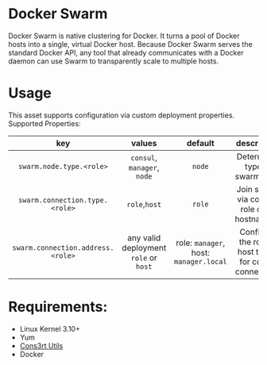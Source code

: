 # Docker Swarm

Docker Swarm is native clustering for Docker. It turns a pool of Docker hosts into a single, virtual Docker host. Because Docker Swarm serves the standard Docker API, any tool that already communicates with a Docker daemon can use Swarm to transparently scale to multiple hosts.

# Usage
This asset supports configuration via custom deployment properties.
Supported Properties:

| key | values | default | description |
|:-----:|:--------:|:---------:|:-------------:|
|`swarm.node.type.<role>`|`consul`, `manager`, `node`|`node`|Determines type of swarm node
|`swarm.connection.type.<role>`|`role`,`host`|`role`|Join swarm via cons3rt role or by hostname/ip
|`swarm.connection.address.<role>`|any valid deployment `role` or `host`|role: `manager`, host: `manager.local` |Configure the role or host to use for consul connections |

# Requirements:
 * Linux Kernel 3.10+
 * Yum
 * [Cons3rt Utils](https://github.com/oconnormi/cons3rt-utils)
 * Docker
